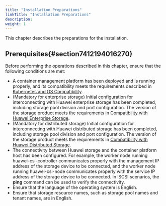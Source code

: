 ```yaml
---
title: "Installation Preparations"
linkTitle: "Installation Preparations"
description: 
weight: 1
---
```


This chapter describes the preparations for the installation.

## Prerequisites{#section7412194016270}

Before performing the operations described in this chapter, ensure that the following conditions are met:

-   A container management platform has been deployed and is running properly, and its compatibility meets the requirements described in  [Kubernetes and OS Compatibility](/docs/compatibility-and-features/kubernetes-and-os-compatibility).
-   \(Mandatory for enterprise storage\) Initial configuration for interconnecting with Huawei enterprise storage has been completed, including storage pool division and port configuration. The version of the storage product meets the requirements in  [Compatibility with Huawei Enterprise Storage](/docs/compatibility-and-features/compatibility-with-huawei-enterprise-storage).
-   \(Mandatory for distributed storage\) Initial configuration for interconnecting with Huawei distributed storage has been completed, including storage pool division and port configuration. The version of the storage product meets the requirements in  [Compatibility with Huawei Distributed Storage](/docs/compatibility-and-features/compatibility-with-huawei-distributed-storage).
-   The connectivity between Huawei storage and the container platform host has been configured. For example, the worker node running huawei-csi-controller communicates properly with the management IP address of the storage device to be connected, and the worker node running huawei-csi-node communicates properly with the service IP address of the storage device to be connected. In iSCSI scenarios, the  **ping**  command can be used to verify the connectivity.
-   Ensure that the language of the operating system is English.
-   Ensure that storage resource names, such as storage pool names and tenant names, are in English.








